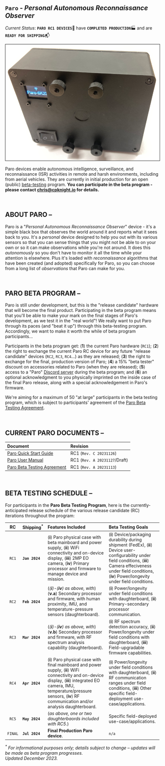 ## `Paro` - _Personal Autonomous Reconnaissance Observer_

_Current Status_: **`PARO RC1 DEVICES`**:robot: have **`COMPLETED PRODUCTION`**:factory: and are **`READY FOR SHIPPING`**:mailbox_with_mail:

<img src="content/PARO-019P-reference-800px.png" border="1" />

Paro devices enable autonomous intelligence, surveillance, and reconnaissance (ISR) activities in remote and harsh environments, including from aerial vehicles. They are currently in initial production for an open (public) [beta-testing](https://www.howtogeek.com/758686/what-is-beta-testing/) program. **You can participate in the beta program - please contact [chris@cpknight.io](mailto:chris@cpknight.io) for details.**

<br />

## ABOUT PARO &ndash;

Paro is a "_Personal Autonomous Reconnaissance Observer_" device - it's a simple black box that observes the world around it and reports what it sees back to you. It's a _personal_ device designed to help you out with its various sensors so that you can sense things that you might not be able to on your own or so it can make observations while you're not around. It does this _autonomously_ so you don't have to monitor it all the time while your attention is elsewhere. Plus it's loaded with _reconnaissance_ algorithms that have been created (and adopted) specifically for Paro, so you can choose from a long list of _observations_ that Paro can make for you. 

<br />

## PARO BETA PROGRAM &ndash;

Paro is still under development, but this is the "release candidate" hardware that will become the final product. Participating in the beta program means that you'll be able to make your mark on the final stages of Paro's development, as we test it in the "real world"! We really want to put Paro through its paces (and "beat it up") through this beta-testing program. Accordingly, we want to make it worth the while of beta program participants... 

Participants in the beta program get: (**1**) the current Paro hardware (`RC1`); (**2**) the right to exchange the current Paro RC device for any future "release candidate" devices (`RC2`, `RC3`, `RC4`...) as they are released; (**3**) the right to exchange for the final, production version of Paro; (**4**) a 15% "beta tester" discount on accessories related to Paro (when they are released); (**5**) access to a "Paro" [Discord server](https://discord.gg/559vStdxvp) during the beta program; and (**6**) an optional acknowledgment to you physically imprinted on the inside case of the final Paro release, along with a special acknowledgement in Paro's firmware.

We're aiming for a maximum of 50 "at large" participants in the beta testing program, which is subject to participants' agreement of the [Paro Beta Testing Agreement](content/PARO-RC1-Beta-Testing-Agreement.md).

<br />

## CURRENT PARO DOCUMENTS &ndash;

| Document | Revision |
| :------- | :------- |
| [Paro Quick Start Guide](content/PARO-RC1-Quick-Start-Guide.pdf)| RC1 (`Rev. C 20231126`) |
| [Paro User Manual](content/PARO-RC1-User-Manual.pdf) | RC1 (`Rev. A 20231127`/Draft) |
| [Paro Beta Testing Agreement](content/PARO-RC1-Beta-Testing-Agreement.md) | RC1 (`Rev. A 20231113`) |

<br />

## BETA TESTING SCHEDULE &ndash;

For participants in the **Paro Beta Testing Program**, here is the currently-anticipated release schedule of the various release candidate (RC) iterations throughout the program:

| RC  | Shipping<sup>*</sup> | Features Included | Beta Testing Goals |
| :-: | :------------------- | :---------------- | :----------------- |
| `RC1` | **`Jan 2024`** | (**i**) Paro physical case with beta mainboard and power supply, (**ii**) WiFi connectivity and on-device display, (**iii**) 2MP EO camera, (**iv**) Primary processor and firmware to manage device and mission. | (**i**) Device/packaging durability during shipment (FedEx), (**ii**) Device user-configurability under field conditions, (**iii**) Camera effeciveness under field conditions, (**iv**) Power/longevity under field conditions. |
| `RC2` | **`Feb 2024`** | (_(**i**)-(**iv**) as above, with_) (**v.a**) Secondary processor and firmware, with human proximity, IMU, and temperature-pressure sensors (daughterboard). | (**i**) Power/longevity under field conditions with daughterboard, (**ii**) Primary-secondary processor communication. |
| `RC3` | **`Mar 2024`** | (_(**i**)-(**iv**) as above, with_) (**v.b**) Secondary processor and firmware, with RF spectrum analysis capability (daughterboard). | (**i**) RF spectrum detection accuracy, (**ii**) Power/longevity under field conditions with daughterboard, (**iii**) Field-upgradable firmware capabilities. |
| `RC4` | **`Apr 2024`** | (**i**) Paro physical case with final mainboard and power supply, (**ii**) WiFi connectivity and on-device display, (**iii**) integrated EO camera, IMU, temperature/pressure sensors, (**iv**) RF communication and/or analysis daughterboard. | (**i**) Power/longevity under field conditions with daughterboard, (**ii**) RF communication ranges under field conditions, (**iii**) Other specific field-deployment use-case/applications. | 
| `RC5` | **`May 2024`** |  (_as above, one or two daughterbaords included with RC5._) | Specific field-deployed use-case/applications. |
| `FINAL` | **`Jul 2024`** | **Final Production Paro device**. | `n/a` |

 _<sup>*</sup> For informational purposes only; details subject to change &ndash; updates will be made as beta program progresses.<br />Updated December 2023._

